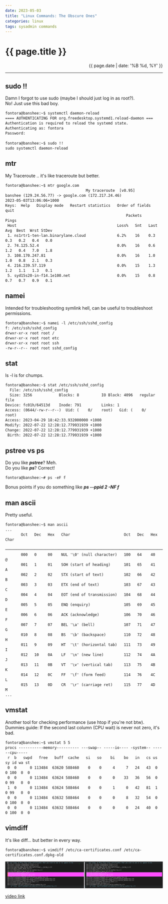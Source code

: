 ```yaml
---
date: 2023-05-03 
title: "Linux Commands: The Obscure Ones"
categories: linux
tags: sysadmin commands
---
```


# {{ page.title }}

<div style="text-align: right;">{{ page.date | date: '%B %d, %Y' }}</div>

---

## sudo !!

Damn I forgot to use sudo (maybe I should just log in as root?).\
No! Just use this bad boy.

```shell
fontora@banshee:~$ systemctl daemon-reload
==== AUTHENTICATING FOR org.freedesktop.systemd1.reload-daemon ===
Authentication is required to reload the systemd state.
Authenticating as: fontora
Password:

fontora@banshee:~$ sudo !!
sudo systemctl daemon-reload
```

## mtr

My Traceroute .. it's like traceroute but better.

```shell
fontora@banshee:~$ mtr google.com
                                    My traceroute  [v0.95]
banshee (129.24.56.77) -> google.com (172.217.24.46)              2023-05-03T13:06:06+1000
Keys:  Help   Display mode   Restart statistics   Order of fields   quit
                                                      Packets               Pings
 Host                                             Loss%   Snt   Last   Avg  Best  Wrst StDev
 1. ns1rtr1-ten-lan.binarylane.cloud              6.2%    16    0.3   0.3   0.2   0.4   0.0
 2. 74.125.52.4                                   0.0%    16    0.6   1.2   0.4   7.0   1.8
 3. 108.170.247.81                                0.0%    16    1.0   1.0   0.8   2.1   0.3
 4. 216.239.57.119                                0.0%    15    1.3   1.2   1.1   1.3   0.1
 5. syd15s20-in-f14.1e100.net                     0.0%    15    0.8   0.7   0.7   0.9   0.1
```

## namei

Intended for troubleshooting symlink hell, can be useful to troubleshoot permissions.

```shell
fontora@banshee:~$ namei -l /etc/ssh/sshd_config
f: /etc/ssh/sshd_config
drwxr-xr-x root root /
drwxr-xr-x root root etc
drwxr-xr-x root root ssh
-rw-r--r-- root root sshd_config
```

## stat

ls -l is for chumps.

```shell
fontora@banshee:~$ stat /etc/ssh/sshd_config
  File: /etc/ssh/sshd_config
  Size: 3256            Blocks: 8          IO Block: 4096   regular file
Device: fc01h/64513d    Inode: 791         Links: 1
Access: (0644/-rw-r--r--)  Uid: (    0/    root)   Gid: (    0/    root)
Access: 2023-04-29 18:42:33.932000000 +1000
Modify: 2022-07-22 12:28:12.779931939 +1000
Change: 2022-07-22 12:28:12.779931939 +1000
 Birth: 2022-07-22 12:28:12.779931939 +1000
```

## pstree vs ps

Do you like ***pstree***? Meh.\
Do you like ***ps***? Correct!

```shell
fontora@banshee:~# ps -eF f
```

Bonus points if you do something like ***ps --ppid 2 -NF f***

## man ascii

Pretty useful.

```shell
fontora@banshee:~$ man ascii
...
       Oct   Dec   Hex   Char                        Oct   Dec   Hex   Char
       ────────────────────────────────────────────────────────────────────────
       000   0     00    NUL '\0' (null character)   100   64    40    @
       001   1     01    SOH (start of heading)      101   65    41    A
       002   2     02    STX (start of text)         102   66    42    B
       003   3     03    ETX (end of text)           103   67    43    C
       004   4     04    EOT (end of transmission)   104   68    44    D
       005   5     05    ENQ (enquiry)               105   69    45    E
       006   6     06    ACK (acknowledge)           106   70    46    F
       007   7     07    BEL '\a' (bell)             107   71    47    G
       010   8     08    BS  '\b' (backspace)        110   72    48    H
       011   9     09    HT  '\t' (horizontal tab)   111   73    49    I
       012   10    0A    LF  '\n' (new line)         112   74    4A    J
       013   11    0B    VT  '\v' (vertical tab)     113   75    4B    K
       014   12    0C    FF  '\f' (form feed)        114   76    4C    L
       015   13    0D    CR  '\r' (carriage ret)     115   77    4D    M
...
```

## vmstat

Another tool for checking performance (use htop if you're not btw).\
Dummies guide: If the second last column (CPU wait) is never not zero, it's bad.

```shell
fontora@banshee:~$ vmstat 5 5
procs -----------memory---------- ---swap-- -----io---- -system-- ------cpu-----
 r  b   swpd   free   buff  cache   si   so    bi    bo   in   cs us sy id wa st
 0  0      0 113484  63620 588460    0    0     4     7   24   43  0  0 100  0  0
 0  0      0 113484  63624 588460    0    0     0    33   36   56  0  0 99   0  0
 1  0      0 113484  63624 588464    0    0     1     0   42   81  1  0 99   0  0
 0  0      0 113484  63632 588464    0    0     0     8   32   54  0  0 100  0  0
 0  0      0 113484  63632 588464    0    0     0     0   24   40  0  0 100  0  0
```

## vimdiff

It's like diff... but better in every way.

```shell
fontora@banshee:~$ vimdiff /etc/ca-certificates.conf /etc/ca-certificates.conf.dpkg-old
```

![vimdiff](/public/images/2023-05-03-vimdiff.png)

[video link](https://youtu.be/iWowJBRMtpc?t=90s)
